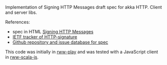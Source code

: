 Implementation of  Signing HTTP Messages draft spec for akka HTTP. Client and server libs.

References:
* spec in HTML [Signing HTTP Messages](https://w3c-dvcg.github.io/http-signatures/)
* [IETF tracker of HTTP-signature](https://datatracker.ietf.org/doc/draft-cavage-http-signatures/)   
* [Github repository and issue database for spec](https://github.com/w3c-dvcg/http-signatures)

This code was initially in [rww-play](https://github.com/read-write-web/rww-play/) and was tested with a JavaScript client in [rww-scala-js](https://github.com/read-write-web/rww-scala-js). 

